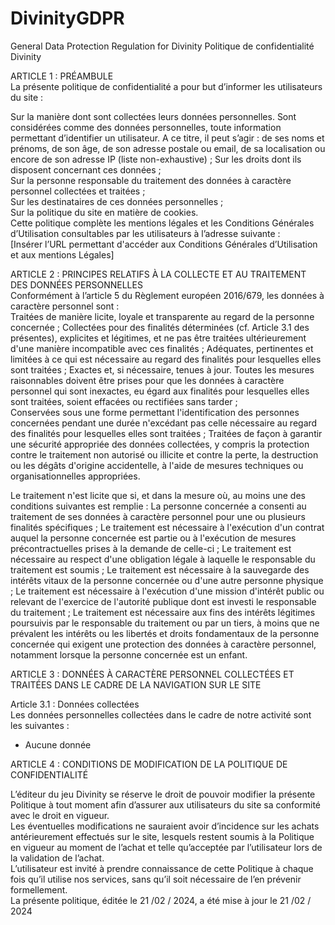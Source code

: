 # DivinityGDPR
General Data Protection Regulation for Divinity
Politique de confidentialité  
Divinity

ARTICLE 1 : PRÉAMBULE  
La présente politique de confidentialité a pour but d’informer les utilisateurs du site :  

Sur la manière dont sont collectées leurs données personnelles. Sont considérées comme des données personnelles, toute information permettant d’identifier un utilisateur. A ce titre, il peut s’agir : de ses noms et prénoms, de son âge, de son adresse postale ou email, de sa localisation ou encore de son adresse IP (liste non-exhaustive) ; 
Sur les droits dont ils disposent concernant ces données ;  
Sur la personne responsable du traitement des données à caractère personnel collectées et traitées ;  
Sur les destinataires de ces données personnelles ;  
Sur la politique du site en matière de cookies.  
Cette politique complète les mentions légales et les Conditions Générales d’Utilisation consultables par les utilisateurs à l’adresse suivante :  
[Insérer l’URL permettant d'accéder aux Conditions Générales d’Utilisation et aux mentions Légales]

ARTICLE 2 : PRINCIPES RELATIFS À LA COLLECTE ET AU TRAITEMENT DES DONNÉES PERSONNELLES   
Conformément à l’article 5 du Règlement européen 2016/679, les données à caractère personnel sont :   
Traitées de manière licite, loyale et transparente au regard de la personne concernée  ; 
Collectées pour des finalités déterminées (cf. Article 3.1 des présentes), explicites et légitimes, et ne pas être traitées ultérieurement d'une manière incompatible avec ces finalités ; 
Adéquates, pertinentes et limitées à ce qui est nécessaire au regard des finalités pour lesquelles elles sont traitées ; 
Exactes et, si nécessaire, tenues à jour. Toutes les mesures raisonnables doivent être prises pour que les données à caractère personnel qui sont inexactes, eu égard aux finalités pour lesquelles elles sont traitées, soient effacées ou rectifiées sans tarder ;  
Conservées sous une forme permettant l'identification des personnes concernées pendant une durée n'excédant pas celle nécessaire au regard des finalités pour lesquelles elles sont traitées ; 
Traitées de façon à garantir une sécurité appropriée des données collectées, y compris la protection contre le traitement non autorisé ou illicite et contre la perte, la destruction ou les dégâts d'origine accidentelle, à l'aide de mesures techniques ou organisationnelles appropriées.  

Le traitement n'est licite que si, et dans la mesure où, au moins une des conditions suivantes est remplie : 
La personne concernée a consenti au traitement de ses données à caractère personnel pour une ou plusieurs finalités spécifiques ;
Le traitement est nécessaire à l'exécution d'un contrat auquel la personne concernée est partie ou à l'exécution de mesures précontractuelles prises à la demande de celle-ci ; 
Le traitement est nécessaire au respect d'une obligation légale à laquelle le responsable du traitement est soumis ; 
Le traitement est nécessaire à la sauvegarde des intérêts vitaux de la personne concernée ou d'une autre personne physique ; 
Le traitement est nécessaire à l'exécution d'une mission d'intérêt public ou relevant de l'exercice de l'autorité publique dont est investi le responsable du traitement ; 
Le traitement est nécessaire aux fins des intérêts légitimes poursuivis par le responsable du traitement ou par un tiers, à moins que ne prévalent les intérêts ou les libertés et droits fondamentaux de la personne concernée qui exigent une protection des données à caractère personnel, notamment lorsque la personne concernée est un enfant. 

ARTICLE 3 : DONNÉES À CARACTÈRE PERSONNEL COLLECTÉES ET TRAITÉES DANS LE CADRE DE LA NAVIGATION SUR LE SITE  

Article 3.1 : Données collectées  
Les données personnelles collectées dans le cadre de notre activité sont les suivantes :  
- Aucune donnée

ARTICLE 4 : CONDITIONS DE MODIFICATION DE LA POLITIQUE DE CONFIDENTIALITÉ 

L’éditeur du jeu Divinity se réserve le droit de pouvoir modifier la présente Politique à tout moment afin d’assurer aux utilisateurs du site sa conformité avec le droit en vigueur.  
Les éventuelles modifications ne sauraient avoir d’incidence sur les achats antérieurement effectués sur le site, lesquels restent soumis à la Politique en vigueur au moment de l’achat et telle qu’acceptée par l’utilisateur lors de la validation de l’achat.  
L’utilisateur est invité à prendre connaissance de cette Politique à chaque fois qu’il utilise nos services, sans qu’il soit nécessaire de l’en prévenir formellement.  
La présente politique, éditée le 21 /02 / 2024, a été mise à jour le 21 /02 / 2024
